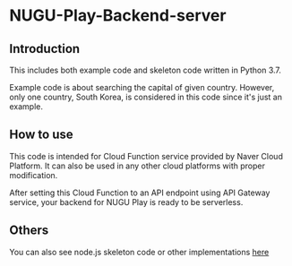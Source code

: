 # NUGU-Play-Backend-server
## Introduction
This includes both example code and skeleton code written in Python 3.7.

Example code is about searching the capital of given country.
However, only one country, South Korea, is considered in this code since it's just an example.

## How to use
This code is intended for Cloud Function service provided by Naver Cloud Platform.
It can also be used in any other cloud platforms with proper modification.

After setting this Cloud Function to an API endpoint using API Gateway service, your backend for NUGU Play is ready to be serverless.

## Others
You can also see node.js skeleton code or other implementations [here](https://github.com/SKKU-SKT-NUGU)

